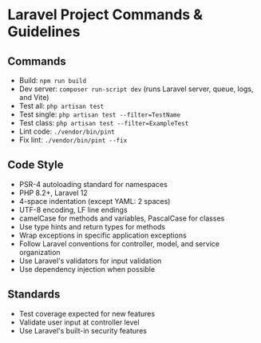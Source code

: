 # Laravel Project Commands & Guidelines

## Commands
- Build: `npm run build`
- Dev server: `composer run-script dev` (runs Laravel server, queue, logs, and Vite)
- Test all: `php artisan test`
- Test single: `php artisan test --filter=TestName`
- Test class: `php artisan test --filter=ExampleTest`
- Lint code: `./vendor/bin/pint`
- Fix lint: `./vendor/bin/pint --fix`

## Code Style
- PSR-4 autoloading standard for namespaces
- PHP 8.2+, Laravel 12
- 4-space indentation (except YAML: 2 spaces)
- UTF-8 encoding, LF line endings
- camelCase for methods and variables, PascalCase for classes
- Use type hints and return types for methods
- Wrap exceptions in specific application exceptions
- Follow Laravel conventions for controller, model, and service organization
- Use Laravel's validators for input validation
- Use dependency injection when possible

## Standards
- Test coverage expected for new features
- Validate user input at controller level
- Use Laravel's built-in security features